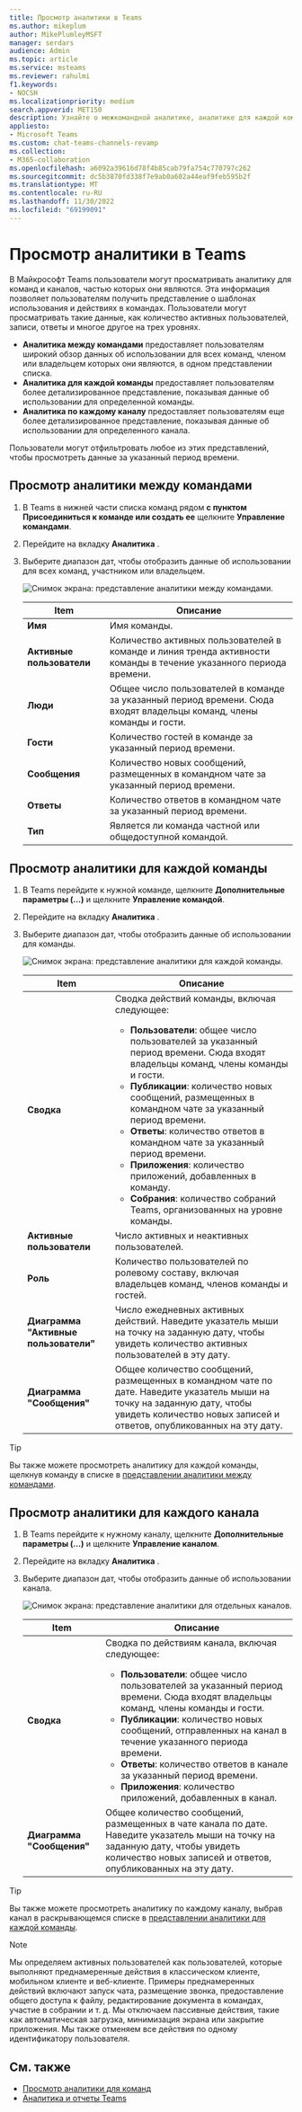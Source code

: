 ```yaml
---
title: Просмотр аналитики в Teams
ms.author: mikeplum
author: MikePlumleyMSFT
manager: serdars
audience: Admin
ms.topic: article
ms.service: msteams
ms.reviewer: rahulmi
f1.keywords:
- NOCSH
ms.localizationpriority: medium
search.appverid: MET150
description: Узнайте о межкомандной аналитике, аналитике для каждой команды и аналитике для отдельных каналов в Teams, которые позволяют пользователям просматривать данные об использовании команд или каналов, частью которых они являются.
appliesto:
- Microsoft Teams
ms.custom: chat-teams-channels-revamp
ms.collection:
- M365-collaboration
ms.openlocfilehash: a6092a39616d78f4b85cab79fa754c770797c262
ms.sourcegitcommit: dc5b3870fd338f7e9ab0a602a44eaf9feb595b2f
ms.translationtype: MT
ms.contentlocale: ru-RU
ms.lasthandoff: 11/30/2022
ms.locfileid: "69199091"
---
```

# <a name="view-analytics-in-teams"></a>Просмотр аналитики в Teams

В Майкрософт Teams пользователи могут просматривать аналитику для команд и каналов, частью которых они являются. Эта информация позволяет пользователям получить представление о шаблонах использования и действиях в командах. Пользователи могут просматривать такие данные, как количество активных пользователей, записи, ответы и многое другое на трех уровнях.

- **Аналитика между командами** предоставляет пользователям широкий обзор данных об использовании для всех команд, членом или владельцем которых они являются, в одном представлении списка.
- **Аналитика для каждой команды** предоставляет пользователям более детализированное представление, показывая данные об использовании для определенной команды.
- **Аналитика по каждому каналу** предоставляет пользователям еще более детализированное представление, показывая данные об использовании для определенного канала.

Пользователи могут отфильтровать любое из этих представлений, чтобы просмотреть данные за указанный период времени.

## <a name="view-cross-team-analytics"></a>Просмотр аналитики между командами

1. В Teams в нижней части списка команд рядом **с пунктом Присоединиться к команде или создать ее** щелкните **Управление командами**.
2. Перейдите на вкладку **Аналитика** .
3. Выберите диапазон дат, чтобы отобразить данные об использовании для всех команд, участником или владельцем.

    ![Снимок экрана: представление аналитики между командами.](../media/view-analytics-cross-team.png)

    |Item |Описание  |
    |--------|-------------|
    |**Имя**   |Имя команды. |
    |**Активные пользователи**   |Количество активных пользователей в команде и линия тренда активности команды в течение указанного периода времени.
    |**Люди**   |Общее число пользователей в команде за указанный период времени. Сюда входят владельцы команд, члены команды и гости.|
    |**Гости**   |Количество гостей в команде за указанный период времени. |
    |**Сообщения**   |Количество новых сообщений, размещенных в командном чате за указанный период времени. |
    |**Ответы**   |Количество ответов в командном чате за указанный период времени. |
    |**Тип**   |Является ли команда частной или общедоступной командой.|

## <a name="view-per-team-analytics"></a>Просмотр аналитики для каждой команды

1. В Teams перейдите к нужной команде, щелкните **Дополнительные параметры (...)** и щелкните **Управление командой**.
2. Перейдите на вкладку **Аналитика** .
4. Выберите диапазон дат, чтобы отобразить данные об использовании для команды.  

    ![Снимок экрана: представление аналитики для каждой команды.](../media/view-analytics-per-team.png)

    |Item |Описание  |
    |--------|-------------|
    |**Сводка**   |Сводка действий команды, включая следующее:<ul><li>**Пользователи**: общее число пользователей за указанный период времени. Сюда входят владельцы команд, члены команды и гости.</li> <li>**Публикации**: количество новых сообщений, размещенных в командном чате за указанный период времени.</li><li>**Ответы**: количество ответов в командном чате за указанный период времени.</li> <li>**Приложения**: количество приложений, добавленных в команду.</li><li>**Собрания**: количество собраний Teams, организованных на уровне команды.</li> </ul> |
    |**Активные пользователи**   |Число активных и неактивных пользователей.|
    |**Роль**   |Количество пользователей по ролевому составу, включая владельцев команд, членов команды и гостей.|
    |**Диаграмма "Активные пользователи"**  |Число ежедневных активных действий. Наведите указатель мыши на точку на заданную дату, чтобы увидеть количество активных пользователей в эту дату.|
    |**Диаграмма "Сообщения"**  |Общее количество сообщений, размещенных в командном чате по дате. Наведите указатель мыши на точку на заданную дату, чтобы увидеть количество новых записей и ответов, опубликованных на эту дату.|

> [!TIP]
> Вы также можете просмотреть аналитику для каждой команды, щелкнув команду в списке в [представлении аналитики между командами](#view-cross-team-analytics).

## <a name="view-per-channel-analytics"></a>Просмотр аналитики для каждого канала

1. В Teams перейдите к нужному каналу, щелкните **Дополнительные параметры (...)** и щелкните **Управление каналом**.
2. Перейдите на вкладку **Аналитика** .
3. Выберите диапазон дат, чтобы отобразить данные об использовании канала.  

    ![Снимок экрана: представление аналитики для отдельных каналов.](../media/view-analytics-per-channel.png)

    |Item |Описание  |
    |--------|-------------|
    |**Сводка**   |Сводка по действиям канала, включая следующее:<ul><li>**Пользователи**: общее число пользователей за указанный период времени. Сюда входят владельцы команд, члены команды и гости.</li> <li>**Публикации**: количество новых сообщений, отправленных на канал в течение указанного периода времени.</li><li>**Ответы**: количество ответов в канале за указанный период времени.</li> <li>**Приложения**: количество приложений, добавленных в канал.</li> </ul> |
    |**Диаграмма "Сообщения"**  |Общее количество сообщений, размещенных в чате канала по дате. Наведите указатель мыши на точку на заданную дату, чтобы увидеть количество новых записей и ответов, опубликованных на эту дату.|

> [!TIP]
> Вы также можете просмотреть аналитику по каждому каналу, выбрав канал в раскрывающемся списке в [представлении аналитики для каждой команды](#view-per-team-analytics).
    
> [!NOTE]
> Мы определяем активных пользователей как пользователей, которые выполняют преднамеренные действия в классическом клиенте, мобильном клиенте и веб-клиенте. Примеры преднамеренных действий включают запуск чата, размещение звонка, предоставление общего доступа к файлу, редактирование документа в командах, участие в собрании и т. д. Мы отключаем пассивные действия, такие как автоматическая загрузка, минимизация экрана или закрытие приложения. Мы также отменяем все действия по одному идентификатору пользователя.

## <a name="related-topics"></a>См. также

- [Просмотр аналитики для команд](https://support.office.com/article/view-analytics-for-your-teams-5b8ad4b1-af34-4217-aff4-cd11a820b56b)
- [Аналитика и отчеты Teams](teams-reporting-reference.md)